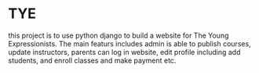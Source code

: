 # TYE
this project is to use python django to build a website for The Young Expressionists. The main featurs includes admin is able to publish courses, update instructors, parents can log in website, edit profile including add students, and enroll classes and make payment etc. 




